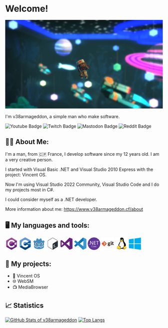 # Welcome!

<img src="https://github.com/v38armageddon/v38armageddon/blob/main/Assets/Banner%20header.png" alt="Banner header">

I'm v38armageddon, a simple man who make software.

<div id="badges">
  <img src="https://img.shields.io/badge/YouTube-red?style=for-the-badge&logo=youtube&logoColor=white" alt="Youtube Badge"/>
  <img src="https://img.shields.io/badge/Twitch-blueviolet?style=for-the-badge&logo=twitch&logoColor=white" alt="Twitch Badge"/>
  <img src="https://img.shields.io/badge/Mastodon-blueviolet?style=for-the-badge&logo=mastodon&logoColor=white" alt="Mastodon Badge"/>
  <img src="https://img.shields.io/badge/Reddit-orange?style=for-the-badge&logo=reddit&logoColor=white" alt="Reddit Badge">
</div>

## :man_technologist: About Me:
I'm a man, from 🇨🇵 France, I develop software since my 12 years old. I am a very creative person.

I started with Visual Basic .NET and Visual Studio 2010 Express with the project: Vincent OS.

Now I'm using Visual Studio 2022 Community, Visual Studio Code and I do my projects most in C#.

I could consider myself as a .NET developer.

More information about me: https://www.v38armageddon.cf/about

## 🖥️ My languages and tools:
<div>
    <img src="https://github.com/devicons/devicon/blob/master/icons/csharp/csharp-original.svg" title="CSharp" alt="CSharp" width="40" height="40">
    <img src="https://github.com/devicons/devicon/blob/master/icons/cplusplus/cplusplus-original.svg" title="CPP" alt="CPP" width="40" height="40">
    <img src="https://raw.githubusercontent.com/devicons/devicon/1119b9f84c0290e0f0b38982099a2bd027a48bf1/icons/godot/godot-original.svg" title="Godot" alt="Godot" width="40" height="40"> 
    <img src="https://github.com/devicons/devicon/blob/master/icons/bash/bash-plain.svg" title="Bash" alt="Bash" width="40" height="40">
    <img src="https://github.com/devicons/devicon/blob/master/icons/visualstudio/visualstudio-plain.svg" title="VisualStudio" alt="VisualStudio" width="40" height="40">
    <img src="https://github.com/devicons/devicon/blob/master/icons/vscode/vscode-original.svg" title="VSCode" alt="VSCode" width="40" height="40">
    <img src="https://github.com/devicons/devicon/blob/master/icons/dotnetcore/dotnetcore-original.svg" title="DotNetCore" alt="DotNetCore" width="40" height="40">
    <img src="https://github.com/devicons/devicon/blob/master/icons/git/git-original-wordmark.svg" title="Git" alt="Git" width="40" height="40"/>
    <img src="https://github.com/devicons/devicon/blob/master/icons/linux/linux-original.svg" title="Linux" alt="Linux" width="40" height="40">
    <img src="https://github.com/devicons/devicon/blob/master/icons/windows8/windows8-original.svg" title="Windows" alt="Windows" width="40" height="40">
</div>

## 📕 My projects:
- 💾 Vincent OS
- 🌐 WebSM
- 📺 MediaBrowser

## 📈 Statistics
<!-- Credits to https://github.com/anuraghazra/github-readme-stats -->
[![GitHub Stats of v38armageddon](https://github-readme-stats.vercel.app/api?username=v38armageddon&count_private=true&show_icons=true&theme=gotham)](https://github.com/anuraghazra/github-readme-stats)
[![Top Langs](https://github-readme-stats.vercel.app/api/top-langs/?username=v38armageddon&count_private=true&layout=compact&theme=gotham)](https://github.com/anuraghazra/github-readme-stats)
